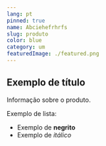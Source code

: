```yaml
---
lang: pt
pinned: true
name: Abciehefrhrfs
slug: produto
color: blue
category: um
featuredImage: ./featured.png
---
```


## Exemplo de título

Informação sobre o produto.

Exemplo de lista:

- Exemplo de **negrito**
- Exemplo de _itálico_
